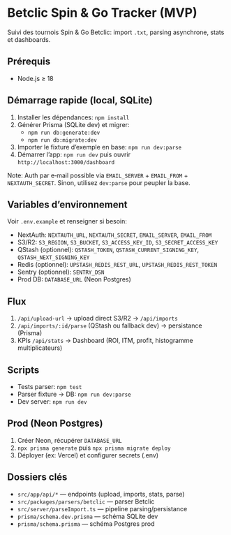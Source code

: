 # Betclic Spin & Go Tracker (MVP)

Suivi des tournois Spin & Go Betclic: import `.txt`, parsing asynchrone, stats et dashboards.

## Prérequis
- Node.js ≥ 18

## Démarrage rapide (local, SQLite)
1. Installer les dépendances: `npm install`
2. Générer Prisma (SQLite dev) et migrer:
   - `npm run db:generate:dev`
   - `npm run db:migrate:dev`
3. Importer le fixture d’exemple en base: `npm run dev:parse`
4. Démarrer l’app: `npm run dev` puis ouvrir `http://localhost:3000/dashboard`

Note: Auth par e‑mail possible via `EMAIL_SERVER` + `EMAIL_FROM` + `NEXTAUTH_SECRET`. Sinon, utilisez `dev:parse` pour peupler la base.

## Variables d’environnement
Voir `.env.example` et renseigner si besoin:
- NextAuth: `NEXTAUTH_URL`, `NEXTAUTH_SECRET`, `EMAIL_SERVER`, `EMAIL_FROM`
- S3/R2: `S3_REGION`, `S3_BUCKET`, `S3_ACCESS_KEY_ID`, `S3_SECRET_ACCESS_KEY`
- QStash (optionnel): `QSTASH_TOKEN`, `QSTASH_CURRENT_SIGNING_KEY`, `QSTASH_NEXT_SIGNING_KEY`
- Redis (optionnel): `UPSTASH_REDIS_REST_URL`, `UPSTASH_REDIS_REST_TOKEN`
- Sentry (optionnel): `SENTRY_DSN`
- Prod DB: `DATABASE_URL` (Neon Postgres)

## Flux
1) `/api/upload-url` -> upload direct S3/R2 -> `/api/imports`
2) `/api/imports/:id/parse` (QStash ou fallback dev) -> persistance (Prisma)
3) KPIs `/api/stats` -> Dashboard (ROI, ITM, profit, histogramme multiplicateurs)

## Scripts
- Tests parser: `npm test`
- Parser fixture -> DB: `npm run dev:parse`
- Dev server: `npm run dev`

## Prod (Neon Postgres)
1. Créer Neon, récupérer `DATABASE_URL`
2. `npx prisma generate` puis `npx prisma migrate deploy`
3. Déployer (ex: Vercel) et configurer secrets (.env)

## Dossiers clés
- `src/app/api/*` — endpoints (upload, imports, stats, parse)
- `src/packages/parsers/betclic` — parser Betclic
- `src/server/parseImport.ts` — pipeline parsing/persistance
- `prisma/schema.dev.prisma` — schéma SQLite dev
- `prisma/schema.prisma` — schéma Postgres prod
